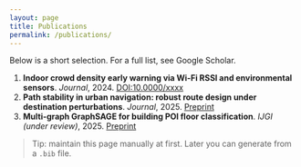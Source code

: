 ```yaml
---
layout: page
title: Publications
permalink: /publications/
---
```


Below is a short selection. For a full list, see Google Scholar.

1. **Indoor crowd density early warning via Wi‑Fi RSSI and environmental sensors**. *Journal*, 2024. [DOI:10.0000/xxxx](https://doi.org/10.0000/xxxx)
2. **Path stability in urban navigation: robust route design under destination perturbations**. *Journal*, 2025. [Preprint](#)
3. **Multi-graph GraphSAGE for building POI floor classification**. *IJGI (under review)*, 2025. [Preprint](#)

> Tip: maintain this page manually at first. Later you can generate from a `.bib` file.
